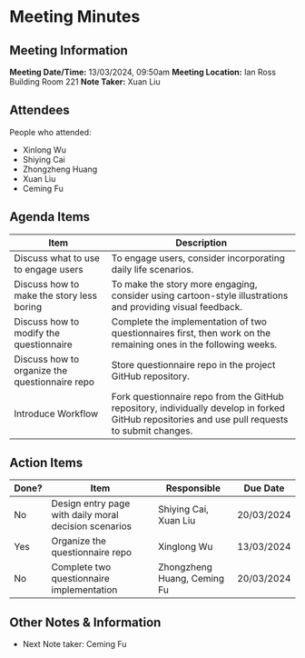 # Meeting Minutes
## Meeting Information
**Meeting Date/Time:** 13/03/2024, 09:50am
**Meeting Location:** Ian Ross Building Room 221
**Note Taker:**  Xuan Liu

## Attendees
People who attended:
- Xinlong Wu
- Shiying Cai
- Zhongzheng Huang
- Xuan Liu
- Ceming Fu

<!--
Discuss how to attract users effectively.
Discuss ways to make stories less boring.
Discuss modifications to the survey.
Discuss how to organize the survey repository.
-->

## Agenda Items

Item | Description
---- | ----
Discuss what to use to engage users | To engage users, consider incorporating daily life scenarios. 
Discuss how to make the story less boring |To make the story more engaging, consider using cartoon-style illustrations and providing visual feedback.
Discuss how to modify the questionnaire |Complete the implementation of two questionnaires first, then work on the remaining ones in the following weeks.
Discuss how to organize the questionnaire repo |Store questionnaire repo in the project GitHub repository.
Introduce Workflow |Fork questionnaire repo from the GitHub repository, individually develop in forked GitHub repositories and use pull requests to submit changes.

## Action Items

| Done? | Item                                                  | Responsible                 | Due Date   |
| ----- | ----------------------------------------------------- | --------------------------- | ---------- |
| No    | Design entry page with daily moral decision scenarios | Shiying Cai, Xuan Liu       | 20/03/2024 |
| Yes   | Organize the questionnaire repo                       | Xinglong Wu                 | 13/03/2024 |
| No    | Complete two questionnaire implementation             | Zhongzheng Huang, Ceming Fu | 20/03/2024 |



## Other Notes & Information
- Next Note taker: Ceming Fu
